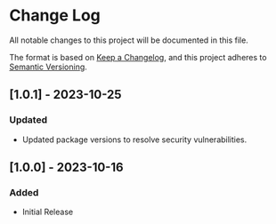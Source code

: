 # Change Log

All notable changes to this project will be documented in this file.

The format is based on [Keep a Changelog](https://keepachangelog.com/en/1.0.0/),
and this project adheres to [Semantic Versioning](https://semver.org/spec/v2.0.0.html).

## [1.0.1] - 2023-10-25

### Updated

-   Updated package versions to resolve security vulnerabilities.

## [1.0.0] - 2023-10-16

### Added

-   Initial Release

